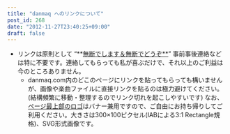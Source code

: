 ```yaml
---
title: "danmaq へのリンクについて"
post_id: 268
date: "2012-11-27T23:40:25+09:00"
draft: false
---
```



* リンクは原則として “**[無断でします＆無断でどうぞ**](http://www.sal.tohoku.ac.jp/~gothit/webpolicy.html)” 事前事後連絡などは特に不要です。連絡してもらっても私が喜ぶだけで、それ以上のご利益は今のところありません。
  * danmaq.com内のどこのページにリンクを貼ってもらっても構いませんが、画像や楽曲ファイルに直接リンクを貼るのは極力避けてください。 (結構頻繁に移動・整理するのでリンク切れを起こしやすいです)
なお、[ページ最上部のロゴ](/wp-content/themes/danmaq/img/logo2012.svg)はバナー兼用ですので、ご自由にお持ち帰りしてご利用ください。大きさは300×100ピクセル(IABによる3:1 Rectangle規格)、SVG形式画像です。
